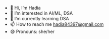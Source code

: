 - 👋 Hi, I’m Hadia
- 👀 I’m interested in AI/ML, DSA
- 🌱 I’m currently learning DSA
- 📫 How to reach me hadia84397@gmail.com
- 😄 Pronouns: she/her
  

<!---
hadiaa-12/hadiaa-12 is a ✨ special ✨ repository because its `README.md` (this file) appears on your GitHub profile.
You can click the Preview link to take a look at your changes.
--->
